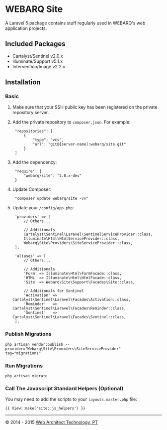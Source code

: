 # WEBARQ Site


A Laravel 5 package contains stuff regularly used in WEBARQ's web application projects.

## Included Packages
- Cartalyst/Sentinel v2.0.x
- Illuminate/Support v5.1.x
- Intervention/Image v2.2.x

## Installation

### Basic

1. Make sure that your SSH public key has been registered on the private repository server.
2. Add the private repository to `composer.json`. For example:

		"repositories": [
			{
				"type": "vcs",
				"url": "git@[server-name]:webarq/site.git"
			}
		]
3. Add the dependency:

		"require": {
			"webarq/site": "2.0.x-dev"
		}
4. Update Composer:

		"composer update webarq/site -vv"
5. Update your `/config/app.php`:
		
		'providers' => [
			// Others...
			
			// Additionals
			Cartalyst\Sentinel\Laravel\SentinelServiceProvider::class,
			Illuminate\Html\HtmlServiceProvider::class,
			Webarq\Site\Providers\SiteServiceProvider::class,
		];

		'aliases' => [
			// Others...
		
			// Additionals
			'Form' => Illuminate\Html\FormFacade::class,
			'HTML' => Illuminate\Html\HtmlFacade::class,
			'Site' => Webarq\Site\Support\Facades\Site::class,
			
			// Additionals for Sentinel
			'Activation' => Cartalyst\Sentinel\Laravel\Facades\Activation::class,
			'Reminder'   => Cartalyst\Sentinel\Laravel\Facades\Reminder::class,
			'Sentinel'   => Cartalyst\Sentinel\Laravel\Facades\Sentinel::class,
		];
		
### Publish Migrations
	php artisan vendor:publish --provider="Webarq\Site\Providers\SiteServiceProvider" --tag="migrations"

### Run Migrations

	php artisan migrate

### Call The Javascript Standard Helpers (Optional)

You may need to add the scripts to your `layouts.master.php` file:

	{{ View::make('site::js_helpers') }}
 
***
&copy; 2014 - 2015 [Web Architect Technology, PT](http://www.webarq.com/)